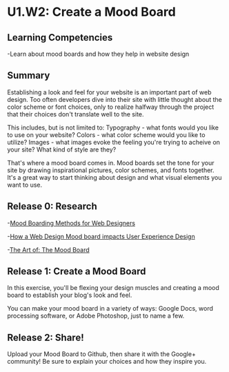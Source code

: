 # U1.W2: Create a Mood Board

## Learning Competencies
-Learn about mood boards and how they help in website design

## Summary

Establishing a look and feel for your website is an important part of web design. Too often developers dive into their site with little thought about the color scheme or font choices, only to realize halfway through the project that their choices don't translate well to the site.

This includes, but is not limited to:
Typography - what fonts would you like to use on your website?
Colors - what color scheme would you like to utilize?
Images - what images evoke the feeling you're trying to acheive on your site? What kind of style are they?

That's where a mood board comes in. Mood boards set the tone for your site by drawing inspirational pictures, color schemes, and fonts together. It's a great way to start thinking about design and what visual elements you want to use.

## Release 0: Research
-[Mood Boarding Methods for Web Designers](http://www.onextrapixel.com/2012/02/10/mood-boarding-methods-for-web-designers/)

-[How a Web Design Mood board impacts User Experience Design](http://www.protofuse.com/blog/how-web-design-mood-board-impacts-ux/)

-[The Art of: The Mood Board](http://www.creatively-driven.com/the-art-of-the-mood-board/)

## Release 1: Create a Mood Board

In this exercise, you'll be flexing your design muscles and creating a mood board to establish your blog's look and feel.

You can make your mood board in a variety of ways: Google Docs, word processing software, or Adobe Photoshop, just to name a few.

## Release 2: Share!
Upload your Mood Board to Github, then share it with the Google+ community! Be sure to explain your choices and how they inspire you.